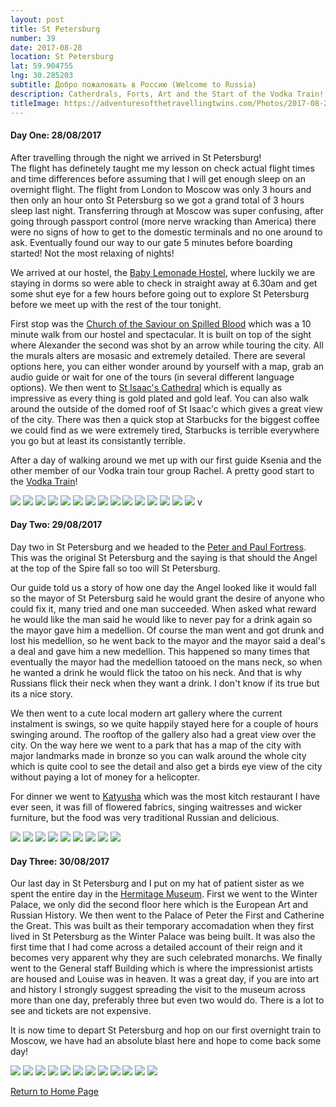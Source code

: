 ```yaml
---
layout: post
title: St Petersburg
number: 39
date: 2017-08-28
location: St Petersburg
lat: 59.904755
lng: 30.285203
subtitle: Добро пожаловать в Россию (Welcome to Russia)
description: Catherdrals, Forts, Art and the Start of the Vodka Train!
titleImage: https://adventuresofthetravellingtwins.com/Photos/2017-08-28-StPetersburg/cover-min.JPG
---
```


<h4>Day One: 28/08/2017</h4>

After travelling through the night we arrived in St Petersburg! <br/>
The flight has definetely taught me my lesson on check actual flight times and time differences before assuming that I will get enough sleep on an overnight flight. The flight from London to Moscow was only 3 hours and then only an hour onto St Petersburg so we got a grand total of 3 hours sleep last night. Transferring through at Moscow was super confusing, after going through passport control (more nerve wracking than America) there were no signs of how to get to the domestic terminals and no one around to ask. Eventually found our way to our gate 5 minutes before boarding started! Not the most relaxing of nights!

We arrived at our hostel, the <a target="_blank" href="http://baby-lemonade-hostel.hotelsinsaintpetersburg.net/en/">Baby Lemonade Hostel</a>, where luckily we are staying in dorms so were able to check in straight away at 6.30am and get some shut eye for a few hours before going out to explore St Petersburg before we meet up with the rest of the tour tonight. 

First stop was the <a target="_blank" href="http://www.saint-petersburg.com/virtual-tour/church-of-savior.asp">Church of the Saviour on Spilled Blood</a> which was a 10 minute walk from our hostel and spectacular. It is built on top of the sight where Alexander the second was shot by an arrow while touring the city. All the murals alters are mosasic and extremely detailed. There are several options here, you can either wonder around by yourself with a map, grab an audio guide or wait for one of the tours (in several different language options). We then went to <a target="_blank" href="http://www.saint-petersburg.com/cathedrals/st-isaacs-cathedral/">St Isaac's Cathedral</a> which is equally as impressive as every thing is gold plated and gold leaf. You can also walk around the outside of the domed roof of St Isaac'c which gives a great view of the city. There was then a quick stop at Starbucks for the biggest coffee we could find as we were extremely tired, Starbucks is terrible everywhere you go but at least its consistantly terrible. 

After a day of walking around we met up with our first guide Ksenia and the other member of our Vodka train tour group Rachel. A pretty good start to the <a target="_blank" href="https://www.vodkatrain.com/journeys/the-vodkatrain-eastbound">Vodka Train</a>!

<img src="https://adventuresofthetravellingtwins.com/Photos/2017-08-28-StPetersburg/day11-min.JPG" class="image1">
<img src="https://adventuresofthetravellingtwins.com/Photos/2017-08-28-StPetersburg/day12-min.JPG" class="image1">
<img src="https://adventuresofthetravellingtwins.com/Photos/2017-08-28-StPetersburg/day13-min.JPG" class="image1">
<img src="https://adventuresofthetravellingtwins.com/Photos/2017-08-28-StPetersburg/day14-min.JPG" class="image1">
<img src="https://adventuresofthetravellingtwins.com/Photos/2017-08-28-StPetersburg/day15-min.JPG" class="image1">
<img src="https://adventuresofthetravellingtwins.com/Photos/2017-08-28-StPetersburg/day16-min.JPG" class="image1">
<img src="https://adventuresofthetravellingtwins.com/Photos/2017-08-28-StPetersburg/day17-min.JPG" class="image1">
<img src="https://adventuresofthetravellingtwins.com/Photos/2017-08-28-StPetersburg/day18-min.JPG" class="image1">
<img src="https://adventuresofthetravellingtwins.com/Photos/2017-08-28-StPetersburg/day19-min.JPG" class="image1">
<img src="https://adventuresofthetravellingtwins.com/Photos/2017-08-28-StPetersburg/day110-min.JPG" class="image1">
<img src="https://adventuresofthetravellingtwins.com/Photos/2017-08-28-StPetersburg/day111-min.JPG" class="image1">
<img src="https://adventuresofthetravellingtwins.com/Photos/2017-08-28-StPetersburg/day112-min.JPG" class="image1">
<img src="https://adventuresofthetravellingtwins.com/Photos/2017-08-28-StPetersburg/day113-min.JPG" class="image1">
<img src="https://adventuresofthetravellingtwins.com/Photos/2017-08-28-StPetersburg/day114-min.JPG" class="image1">
<img src="https://adventuresofthetravellingtwins.com/Photos/2017-08-28-StPetersburg/day115-min.JPG" class="image1">
v

<h4>Day Two: 29/08/2017</h4>

Day two in St Petersburg and we headed to the <a target="_blank" href="http://www.saint-petersburg.com/museums/peter-paul-fortress/">Peter and Paul Fortress</a>. This was the original St Petersburg and the saying is that should the Angel at the top of the Spire fall so too will St Petersburg.

Our guide told us a story of how one day the Angel looked like it would fall so the mayor of St Petersburg said he would grant the desire of anyone who could fix it, many tried and one man succeeded. When asked what reward he would like the man said he would like to never pay for a drink again so the mayor gave him a medellion. Of course the man went and got drunk and lost his medellion, so he went back to the mayor and the mayor said a deal's a deal and gave him a new medellion. This happened so many times that eventually the mayor had the medellion tatooed on the mans neck, so when he wanted a drink he would flick the tatoo on his neck. And that is why Russians flick their neck when they want a drink. I don't know if its true but its a nice story.

We then went to a cute local modern art gallery where the current instalment is swings, so we quite happily stayed here for a couple of hours swinging around. The rooftop of the gallery also had a great view over the city. On the way here we went to a park that has a map of the city with major landmarks made in bronze so you can walk around the whole city which is quite cool to see the detail and also get a birds eye view of the city without paying a lot of money for a helicopter.  

For dinner we went to <a target="_blank" href="https://ginza.ru/spb/restaurant/katyusha">Katyusha</a> which was the most kitch restaurant I have ever seen, it was fill of flowered fabrics, singing waitresses and wicker furniture, but the food was very traditional Russian and delicious. 

<img src="https://adventuresofthetravellingtwins.com/Photos/2017-08-28-StPetersburg/day21-min.JPG" class="image1">
<img src="https://adventuresofthetravellingtwins.com/Photos/2017-08-28-StPetersburg/day22-min.JPG" class="image1">
<img src="https://adventuresofthetravellingtwins.com/Photos/2017-08-28-StPetersburg/day23-min.JPG" class="image1">
<img src="https://adventuresofthetravellingtwins.com/Photos/2017-08-28-StPetersburg/day24-min.JPG" class="image1">
<img src="https://adventuresofthetravellingtwins.com/Photos/2017-08-28-StPetersburg/day25-min.JPG" class="image1">
<img src="https://adventuresofthetravellingtwins.com/Photos/2017-08-28-StPetersburg/day26-min.JPG" class="image1">
<img src="https://adventuresofthetravellingtwins.com/Photos/2017-08-28-StPetersburg/day27-min.JPG" class="image1">
<img src="https://adventuresofthetravellingtwins.com/Photos/2017-08-28-StPetersburg/day28-min.JPG" class="image1">
<img src="https://adventuresofthetravellingtwins.com/Photos/2017-08-28-StPetersburg/day29-min.JPG" class="image1">

<h4>Day Three: 30/08/2017</h4>

Our last day in St Petersburg and I put on my hat of patient sister as we spent the entire day in the <a target="_blank" href="http://hermitage--www.hermitagemuseum.org/wps/portal/hermitage/?lng=en">Hermitage Museum</a>. First we went to the Winter Palace, we only did the second floor here which is the European Art and Russian History. We then went to the Palace of Peter the First and Catherine the Great. This was built as their temporary accomadation when they first lived in St Petersburg as the Winter Palace was being built. It was also the first time that I had come across a detailed account of their reign and it becomes very apparent why they are such celebrated monarchs. We finally went to the General staff Building which is where the impressionist artists are housed and Louise was in heaven. It was a great day, if you are into art and history I strongly suggest spreading the visit to the museum across more than one day, preferably three but even two would do. There is a lot to see and tickets are not expensive. 

It is now time to depart St Petersburg and hop on our first overnight train to Moscow, we have had an absolute blast here and hope to come back some day!

<img src="https://adventuresofthetravellingtwins.com/Photos/2017-08-28-StPetersburg/day31-min.JPG" class="image1">
<img src="https://adventuresofthetravellingtwins.com/Photos/2017-08-28-StPetersburg/day32-min.JPG" class="image1">
<img src="https://adventuresofthetravellingtwins.com/Photos/2017-08-28-StPetersburg/day33-min.JPG" class="image1">
<img src="https://adventuresofthetravellingtwins.com/Photos/2017-08-28-StPetersburg/day34-min.JPG" class="image1">
<img src="https://adventuresofthetravellingtwins.com/Photos/2017-08-28-StPetersburg/day35-min.JPG" class="image1">
<img src="https://adventuresofthetravellingtwins.com/Photos/2017-08-28-StPetersburg/day36-min.JPG" class="image1">
<img src="https://adventuresofthetravellingtwins.com/Photos/2017-08-28-StPetersburg/day37-min.JPG" class="image1">
<img src="https://adventuresofthetravellingtwins.com/Photos/2017-08-28-StPetersburg/day38-min.JPG" class="image1">
<img src="https://adventuresofthetravellingtwins.com/Photos/2017-08-28-StPetersburg/day39-min.JPG" class="image1">
<img src="https://adventuresofthetravellingtwins.com/Photos/2017-08-28-StPetersburg/day310-min.JPG" class="image1">
<img src="https://adventuresofthetravellingtwins.com/Photos/2017-08-28-StPetersburg/day311-min.JPG" class="image1">
<img src="https://adventuresofthetravellingtwins.com/Photos/2017-08-28-StPetersburg/day312-min.JPG" class="image1">

<a href="https://adventuresofthetravellingtwins.com/">Return to Home Page</a>
